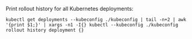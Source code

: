 Print rollout history for all Kubernetes deployments:

```kubectl get deployments --kubeconfig ./kubeconfig | tail -n+2 | awk '{print $1;}' | xargs -n1 -I{} kubectl --kubeconfig ./kubeconfig rollout history deployment {}```
